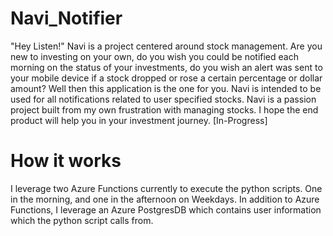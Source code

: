 # Navi_Notifier
"Hey Listen!" Navi is a project centered around stock management. Are you new to investing on your own, do you wish you could be notified each morning on the status of your investments, do you wish an alert was sent to your mobile device if a stock dropped or rose a certain percentage or dollar amount? Well then this application is the one for you. Navi is intended to be used for all notifications related to user specified stocks. Navi is a passion project built from my own frustration with managing stocks. I hope the end product will help you in your investment journey. [In-Progress]

# How it works
I leverage two Azure Functions currently to execute the python scripts. One in the morning, and one in the afternoon on Weekdays. In addition to Azure Functions, I leverage an Azure PostgresDB which contains user information which the python script calls from.
